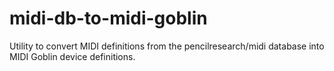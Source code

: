 # midi-db-to-midi-goblin
Utility to convert MIDI definitions from the pencilresearch/midi database into MIDI Goblin device definitions.
